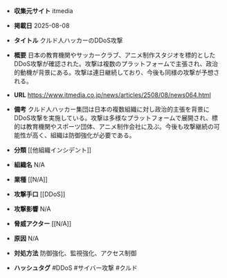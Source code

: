- **収集元サイト**
itmedia

- **掲載日**
2025-08-08

- **タイトル**
クルド人ハッカーのDDoS攻撃

- **概要**
日本の教育機関やサッカークラブ、アニメ制作スタジオを標的としたDDoS攻撃が確認された。攻撃は複数のプラットフォームで主張され、政治的動機が背景にある。攻撃は連日継続しており、今後も同様の攻撃が予想される。

- **URL**
https://www.itmedia.co.jp/news/articles/2508/08/news064.html

- **備考**
クルド人ハッカー集団は日本の複数組織に対し政治的主張を背景にDDoS攻撃を実施している。攻撃は多様なプラットフォームで展開され、標的は教育機関やスポーツ団体、アニメ制作会社に及ぶ。今後も攻撃継続の可能性が高く、組織は防御強化が必要である。

- **分類**
[[他組織インシデント]]

- **組織名**
N/A

- **業種**
[[N/A]]

- **攻撃手口**
[[DDoS]]

- **攻撃影響**
N/A

- **脅威アクター**
[[N/A]]

- **原因**
N/A

- **対処方法**
防御強化、監視強化、アクセス制御

- **ハッシュタグ**
#DDoS #サイバー攻撃 #クルド
